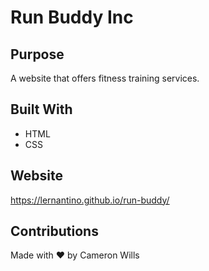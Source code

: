 # Run Buddy Inc

## Purpose
A website that offers fitness training services.

## Built With
* HTML
* CSS

## Website
https://lernantino.github.io/run-buddy/

## Contributions
Made with ❤️ by Cameron Wills
